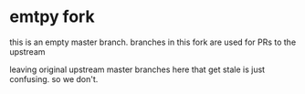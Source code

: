 # emtpy fork

this is an empty master branch.  branches in this fork are used for PRs to
the upstream

leaving original upstream master branches here that get stale is just
confusing.  so we don't.
